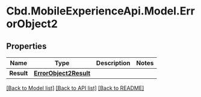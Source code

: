 # Cbd.MobileExperienceApi.Model.ErrorObject2

## Properties

Name | Type | Description | Notes
------------ | ------------- | ------------- | -------------
**Result** | [**ErrorObject2Result**](ErrorObject2Result.md) |  | 

[[Back to Model list]](../README.md#documentation-for-models) [[Back to API list]](../README.md#documentation-for-api-endpoints) [[Back to README]](../README.md)

